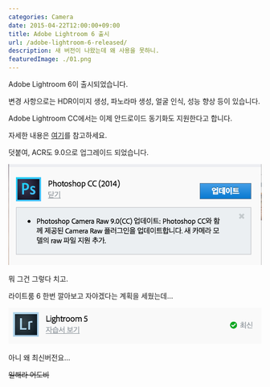 ```yaml
---
categories: Camera
date: 2015-04-22T12:00:00+09:00
title: Adobe Lightroom 6 출시
url: /adobe-lightroom-6-released/
description: 새 버전이 나왔는데 왜 사용을 못하니.
featuredImage: ./01.png
---
```


Adobe Lightroom 6이 출시되었습니다.

변경 사항으로는 HDR이미지 생성, 파노라마 생성, 얼굴 인식, 성능 향상 등이 있습니다.

Adobe Lightroom CC에서는 이제 안드로이드 동기화도 지원한다고 합니다.

자세한 내용은 [여기](http://www.adobe.com/kr/products/photoshop-lightroom/features.html)를 참고하세요.

덧붙여, ACR도 9.0으로 업그레이드 되었습니다.

![포토샵 업데이트](01.png)

뭐 그건 그렇다 치고.

라이트룸 6 한번 깔아보고 자야겠다는 계획을 세웠는데...

![업데이트 되지 않은 라이트룸](02.png)

아니 왜 최신버전요...

~~일해라 어도비~~

